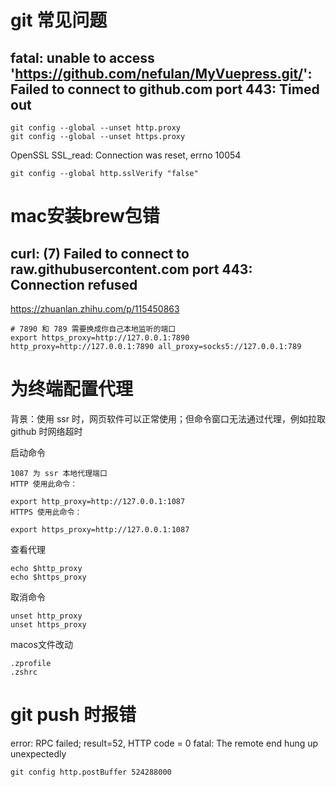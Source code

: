 

# git 常见问题
## fatal: unable to access 'https://github.com/nefulan/MyVuepress.git/': Failed to connect to github.com port 443: Timed out
```shell
git config --global --unset http.proxy
git config --global --unset https.proxy
```

OpenSSL SSL_read: Connection was reset, errno 10054
```shell
git config --global http.sslVerify "false"
```

# mac安装brew包错
## curl: (7) Failed to connect to raw.githubusercontent.com port 443: Connection refused
https://zhuanlan.zhihu.com/p/115450863
```shell
# 7890 和 789 需要换成你自己本地监听的端口
export https_proxy=http://127.0.0.1:7890 http_proxy=http://127.0.0.1:7890 all_proxy=socks5://127.0.0.1:789
```


# 为终端配置代理

背景：使用 ssr 时，网页软件可以正常使用；但命令窗口无法通过代理，例如拉取 github 时网络超时

启动命令
```shell
1087 为 ssr 本地代理端口
HTTP 使用此命令：

export http_proxy=http://127.0.0.1:1087
HTTPS 使用此命令：

export https_proxy=http://127.0.0.1:1087
```
查看代理
```shell
echo $http_proxy
echo $https_proxy
```

取消命令
```shell
unset http_proxy
unset https_proxy
```

macos文件改动

```shell
.zprofile 
.zshrc  

```

# git push 时报错
error: RPC failed; result=52, HTTP code = 0
fatal: The remote end hung up unexpectedly

```shell
git config http.postBuffer 524288000


